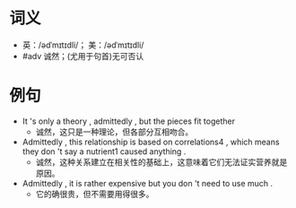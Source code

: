 # 词义
- 英：/ədˈmɪtɪdli/； 美：/ədˈmɪtɪdli/
- #adv 诚然；(尤用于句首)无可否认
# 例句
- It 's only a theory , admittedly , but the pieces fit together
	- 诚然，这只是一种理论，但各部分互相吻合。
- Admittedly , this relationship is based on correlations4 , which means they don 't say a nutrient1 caused anything .
	- 诚然，这种关系建立在相关性的基础上，这意味着它们无法证实营养就是原因。
- Admittedly , it is rather expensive but you don 't need to use much .
	- 它的确很贵，但不需要用得很多。
